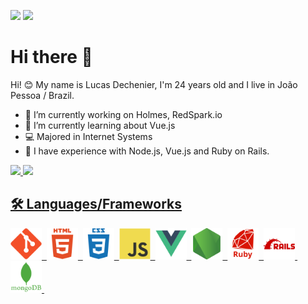 <a href = "mailto:lucas.dechenieroliveira@gmail.com"><img src="https://img.shields.io/badge/-Gmail-%23333?style=for-the-badge&logo=gmail&logoColor=white" target="_blank"></a>
<a href="https://www.linkedin.com/in/lucas-dechenier-14821a175" target="_blank"><img src="https://img.shields.io/badge/-LinkedIn-%230077B5?style=for-the-badge&logo=linkedin&logoColor=white" target="_blank"></a> 
# Hi there 👋

Hi! :blush: My name is Lucas Dechenier, I'm 24 years old and I live in João Pessoa / Brazil.

- 🔭 I’m currently working on Holmes, RedSpark.io
- 🌱 I’m currently learning about Vue.js
- 💻 Majored in Internet Systems
- 💬 I have experience with Node.js, Vue.js and Ruby on Rails.

<div>
  <a href="https://github.com/lucasDechenier">
  <img height="180em" src="https://github-readme-stats.vercel.app/api?username=lucasDechenier&show_icons=true&theme=tokyonight&include_all_commits=true&count_private=true"/>
  <img height="180em" src="https://github-readme-stats.vercel.app/api/top-langs/?username=lucasDechenier&layout=compact&langs_count=7&theme=tokyonight"/>
</div>
  
## 🛠 Languages/Frameworks 

<p align="left">
    <img src="https://raw.githubusercontent.com/devicons/devicon/master/icons/git/git-plain.svg" alt="git" width="50" height="50" />&nbsp;
    <img src="https://raw.githubusercontent.com/devicons/devicon/master/icons/html5/html5-plain-wordmark.svg" alt="html5" width="50" height="50" />&nbsp;
    <img src="https://raw.githubusercontent.com/devicons/devicon/master/icons/css3/css3-plain-wordmark.svg" alt="css3" width="50" height="50" />&nbsp;
    <img src="https://raw.githubusercontent.com/devicons/devicon/master/icons/javascript/javascript-original.svg" alt="javascript" width="50" height="50" />&nbsp;
    <img src="https://raw.githubusercontent.com/devicons/devicon/master/icons/vuejs/vuejs-original.svg" alt="vue" width="50" height="50" />&nbsp;
    <img src="https://raw.githubusercontent.com/devicons/devicon/master/icons/nodejs/nodejs-original.svg" alt="nodejs" width="50" height="50" />&nbsp;
    <img src="https://raw.githubusercontent.com/devicons/devicon/master/icons/ruby/ruby-plain-wordmark.svg" alt="ruby" width="50" height="50" />&nbsp;
    <img src="https://raw.githubusercontent.com/devicons/devicon/master/icons/rails/rails-plain-wordmark.svg" alt="rails" width="50" height="50" />&nbsp;
    <img src="https://raw.githubusercontent.com/devicons/devicon/master/icons/mongodb/mongodb-plain-wordmark.svg" alt="mongodb" width="50" height="50" />&nbsp;
</p>
